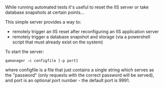 While running automated tests it's useful to reset the IIS server or take database snapshots at certain points...

This simple server provides a way to:
 - remotely trigger an IIS reset after reconfiguring an IIS application server
 - remotely trigger a database snapshot and storage (via a powershell script that must already exist on the system)

To start the server:
```
qamanager -c configfile [-p port]
```
where configfile is a file that just contains a single string which serves as the "password" (only requests with the correct password will be served), 
and port is an optional port number - the default port is 9991.

